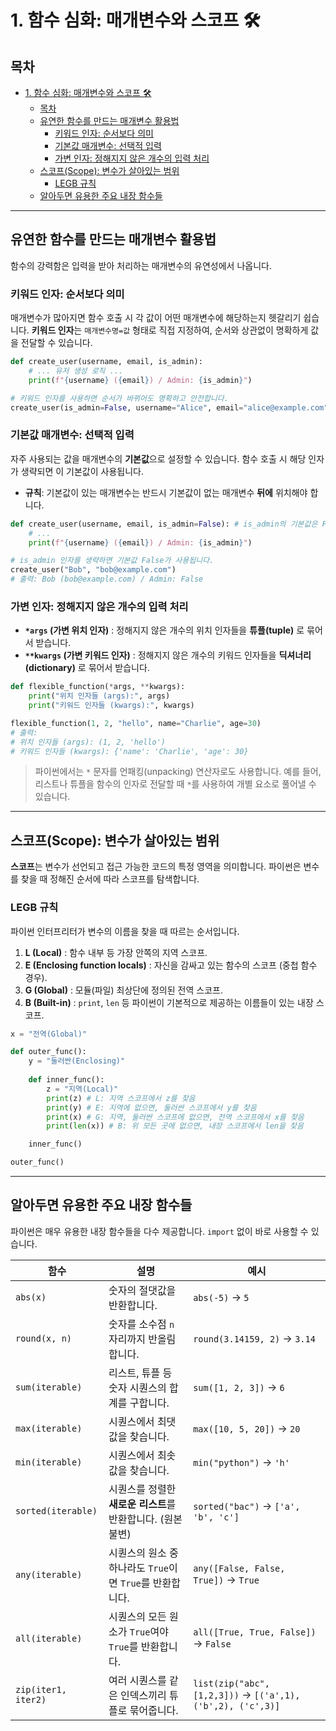 # 1. 함수 심화: 매개변수와 스코프 🛠️

## 목차
- [1. 함수 심화: 매개변수와 스코프 🛠️](#1-함수-심화-매개변수와-스코프-️)
  - [목차](#목차)
  - [유연한 함수를 만드는 매개변수 활용법](#유연한-함수를-만드는-매개변수-활용법)
    - [키워드 인자: 순서보다 의미](#키워드-인자-순서보다-의미)
    - [기본값 매개변수: 선택적 입력](#기본값-매개변수-선택적-입력)
    - [가변 인자: 정해지지 않은 개수의 입력 처리](#가변-인자-정해지지-않은-개수의-입력-처리)
  - [스코프(Scope): 변수가 살아있는 범위](#스코프scope-변수가-살아있는-범위)
    - [LEGB 규칙](#legb-규칙)
  - [알아두면 유용한 주요 내장 함수들](#알아두면-유용한-주요-내장-함수들)

---

## 유연한 함수를 만드는 매개변수 활용법

함수의 강력함은 입력을 받아 처리하는 매개변수의 유연성에서 나옵니다.

### 키워드 인자: 순서보다 의미

매개변수가 많아지면 함수 호출 시 각 값이 어떤 매개변수에 해당하는지 헷갈리기 쉽습니다. **키워드 인자**는 `매개변수명=값` 형태로 직접 지정하여, 순서와 상관없이 명확하게 값을 전달할 수 있습니다.

```python
def create_user(username, email, is_admin):
    # ... 유저 생성 로직 ...
    print(f"{username} ({email}) / Admin: {is_admin}")

# 키워드 인자를 사용하면 순서가 바뀌어도 명확하고 안전합니다.
create_user(is_admin=False, username="Alice", email="alice@example.com")
```

### 기본값 매개변수: 선택적 입력

자주 사용되는 값을 매개변수의 **기본값**으로 설정할 수 있습니다. 함수 호출 시 해당 인자가 생략되면 이 기본값이 사용됩니다.

- **규칙**: 기본값이 있는 매개변수는 반드시 기본값이 없는 매개변수 **뒤에** 위치해야 합니다.

```python
def create_user(username, email, is_admin=False): # is_admin의 기본값은 False
    # ...
    print(f"{username} ({email}) / Admin: {is_admin}")

# is_admin 인자를 생략하면 기본값 False가 사용됩니다.
create_user("Bob", "bob@example.com") 
# 출력: Bob (bob@example.com) / Admin: False
```

### 가변 인자: 정해지지 않은 개수의 입력 처리

- **`*args` (가변 위치 인자)** : 정해지지 않은 개수의 위치 인자들을 **튜플(tuple)**  로 묶어서 받습니다.
- **`**kwargs` (가변 키워드 인자)** : 정해지지 않은 개수의 키워드 인자들을 **딕셔너리(dictionary)**  로 묶어서 받습니다.

```python
def flexible_function(*args, **kwargs):
    print("위치 인자들 (args):", args)
    print("키워드 인자들 (kwargs):", kwargs)

flexible_function(1, 2, "hello", name="Charlie", age=30)
# 출력:
# 위치 인자들 (args): (1, 2, 'hello')
# 키워드 인자들 (kwargs): {'name': 'Charlie', 'age': 30}
```
> 파이썬에서는 `*` 문자를 언패킹(unpacking) 연산자로도 사용합니다. 예를 들어, 리스트나 튜플을 함수의 인자로 전달할 때 `*`를 사용하여 개별 요소로 풀어낼 수 있습니다.
---

## 스코프(Scope): 변수가 살아있는 범위

**스코프**는 변수가 선언되고 접근 가능한 코드의 특정 영역을 의미합니다. 파이썬은 변수를 찾을 때 정해진 순서에 따라 스코프를 탐색합니다.

### LEGB 규칙

파이썬 인터프리터가 변수의 이름을 찾을 때 따르는 순서입니다.

1.  **L (Local)** : 함수 내부 등 가장 안쪽의 지역 스코프.
2.  **E (Enclosing function locals)** : 자신을 감싸고 있는 함수의 스코프 (중첩 함수 경우).
3.  **G (Global)** : 모듈(파일) 최상단에 정의된 전역 스코프.
4.  **B (Built-in)** : `print`, `len` 등 파이썬이 기본적으로 제공하는 이름들이 있는 내장 스코프.

```python
x = "전역(Global)"

def outer_func():
    y = "둘러싼(Enclosing)"
    
    def inner_func():
        z = "지역(Local)"
        print(z) # L: 지역 스코프에서 z를 찾음
        print(y) # E: 지역에 없으면, 둘러싼 스코프에서 y를 찾음
        print(x) # G: 지역, 둘러싼 스코프에 없으면, 전역 스코프에서 x를 찾음
        print(len(x)) # B: 위 모든 곳에 없으면, 내장 스코프에서 len을 찾음

    inner_func()

outer_func()
```

---

## 알아두면 유용한 주요 내장 함수들

파이썬은 매우 유용한 내장 함수들을 다수 제공합니다. `import` 없이 바로 사용할 수 있습니다.

| 함수 | 설명 | 예시 |
|---|---|---|
| `abs(x)` | 숫자의 절댓값을 반환합니다. | `abs(-5)` -> `5` |
| `round(x, n)` | 숫자를 소수점 `n`자리까지 반올림합니다. | `round(3.14159, 2)` -> `3.14` |
| `sum(iterable)` | 리스트, 튜플 등 숫자 시퀀스의 합계를 구합니다. | `sum([1, 2, 3])` -> `6` |
| `max(iterable)` | 시퀀스에서 최댓값을 찾습니다. | `max([10, 5, 20])` -> `20` |
| `min(iterable)` | 시퀀스에서 최솟값을 찾습니다. | `min("python")` -> `'h'` |
| `sorted(iterable)` | 시퀀스를 정렬한 **새로운 리스트**를 반환합니다. (원본 불변) | `sorted("bac")` -> `['a', 'b', 'c']` |
| `any(iterable)` | 시퀀스의 원소 중 하나라도 `True`이면 `True`를 반환합니다. | `any([False, False, True])` -> `True` |
| `all(iterable)` | 시퀀스의 모든 원소가 `True`여야 `True`를 반환합니다. | `all([True, True, False])` -> `False` |
| `zip(iter1, iter2)` | 여러 시퀀스를 같은 인덱스끼리 튜플로 묶어줍니다. | `list(zip("abc", [1,2,3]))` -> `[('a',1), ('b',2), ('c',3)]` |
